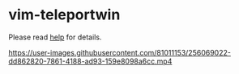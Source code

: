 # vim-teleportwin

Please read [help](doc/teleportwin.txt) for details.

https://user-images.githubusercontent.com/81011153/256069022-dd862820-7861-4188-ad93-159e8098a6cc.mp4
